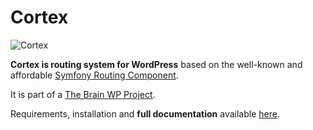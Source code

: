 Cortex
======

![Cortex][1]

**Cortex is routing system for WordPress** based on the well-known and affordable [Symfony Routing Component][2].

It is part of a [The Brain WP Project][3].

Requirements, installation and **full documentation** available [here][4].


  [1]: https://googledrive.com/host/0Bxo4bHbWEkMscmJNYkx6YXctaWM/cortex.png
  [2]: http://symfony.com/doc/current/components/routing/introduction.html
  [3]: http://giuseppe-mazzapica.github.io/Brain/
  [4]: http://giuseppe-mazzapica.github.io/Cortex/documentation.html